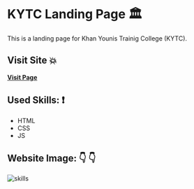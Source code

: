 # KYTC Landing Page :classical_building:	
This is a landing page for Khan Younis Trainig College (KYTC).

 ## Visit Site :boom:
 
 **[Visit Page](https://karam-zomlut.github.io/KYTC/)**

## Used Skills: :exclamation:

- HTML
- CSS
- JS

## Website Image:	:point_down:	 :point_down:	
 ![skills](img/KYTC.png)
 
